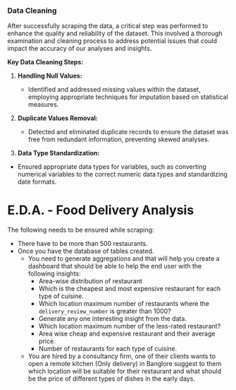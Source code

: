 ### Data Cleaning

After successfully scraping the data, a critical step was performed to enhance the quality and reliability of the dataset. This involved a thorough examination and cleaning process to address potential issues that could impact the accuracy of our analyses and insights.

**Key Data Cleaning Steps:**

1. **Handling Null Values:**
    - Identified and addressed missing values within the dataset, employing appropriate techniques for imputation based on statistical measures.
2. **Duplicate Values Removal:**
    - Detected and eliminated duplicate records to ensure the dataset was free from redundant information, preventing skewed analyses.

 3.   **Data Type Standardization:**

- Ensured appropriate data types for variables, such as converting numerical variables to the correct numeric data types and standardizing date formats.

# E.D.A. - Food Delivery Analysis

The following needs to be ensured while scraping:

- There have to be more than 500 restaurants.
- Once you have the database of tables created.
    - You need to generate aggregations and that will help you create a dashboard that should be able to help the end user with the following insights:
        - Area-wise distribution of restaurant
        - Which is the cheapest and most expensive restaurant for each type of cuisine.
        - Which location maximum number of restaurants where the `delivery_review_number` is greater than 1000?
        - Generate any one interesting insight from the data.
        - Which location maximum number of the less-rated restaurant?
        - Area wise cheap and expensive restaurant and their average price.
        - Number of restaurants for each type of cuisine.
    - You are hired by a consultancy firm, one of their clients wants to open a remote kitchen (Only delivery) in Banglore suggest to them which location will be suitable for their restaurant and what should be the price of different types of dishes in the early days.

